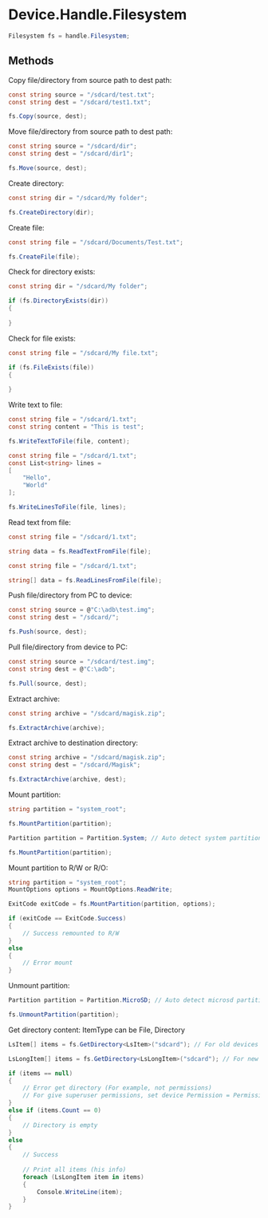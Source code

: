 # Device.Handle.Filesystem
``` csharp
Filesystem fs = handle.Filesystem;
```
## Methods
Copy file/directory from source path to dest path:
``` csharp
const string source = "/sdcard/test.txt";
const string dest = "/sdcard/test1.txt";

fs.Copy(source, dest);
```
Move file/directory from source path to dest path:
``` csharp
const string source = "/sdcard/dir";
const string dest = "/sdcard/dir1";

fs.Move(source, dest);
```
Create directory:
``` csharp
const string dir = "/sdcard/My folder";

fs.CreateDirectory(dir);
```
Create file:
``` csharp
const string file = "/sdcard/Documents/Test.txt";

fs.CreateFile(file);
```
Check for directory exists:
``` csharp
const string dir = "/sdcard/My folder";

if (fs.DirectoryExists(dir))
{
	
}
```
Check for file exists:
``` csharp
const string file = "/sdcard/My file.txt";

if (fs.FileExists(file))
{
	
}
```
Write text to file:
``` csharp
const string file = "/sdcard/1.txt";
const string content = "This is test";

fs.WriteTextToFile(file, content);
```
``` csharp
const string file = "/sdcard/1.txt";
const List<string> lines = 
[
	"Hello",
	"World"
];

fs.WriteLinesToFile(file, lines);
```
Read text from file:
``` csharp
const string file = "/sdcard/1.txt";

string data = fs.ReadTextFromFile(file);
```
``` csharp
const string file = "/sdcard/1.txt";

string[] data = fs.ReadLinesFromFile(file);
```
Push file/directory from PC to device:
``` csharp
const string source = @"C:\adb\test.img";
const string dest = "/sdcard/";

fs.Push(source, dest);
```
Pull file/directory from device to PC:
``` csharp
const string source = "/sdcard/test.img";
const string dest = @"C:\adb";

fs.Pull(source, dest);
```
Extract archive:
``` csharp
const string archive = "/sdcard/magisk.zip";

fs.ExtractArchive(archive);
```
Extract archive to destination directory:
``` csharp
const string archive = "/sdcard/magisk.zip";
const string dest = "/sdcard/Magisk";

fs.ExtractArchive(archive, dest);
```
Mount partition:
``` csharp
string partition = "system_root";

fs.MountPartition(partition);
```
``` csharp
Partition partition = Partition.System; // Auto detect system partition

fs.MountPartition(partition);
```
Mount partition to R/W or R/O:
``` csharp
string partition = "system_root";
MountOptions options = MountOptions.ReadWrite;

ExitCode exitCode = fs.MountPartition(partition, options);

if (exitCode == ExitCode.Success)
{ 
    // Success remounted to R/W
}
else
{
    // Error mount
}
```
Unmount partition:
``` csharp
Partition partition = Partition.MicroSD; // Auto detect microsd partition

fs.UnmountPartition(partition);
```
Get directory content:
ItemType can be File, Directory
``` csharp
LsItem[] items = fs.GetDirectory<LsItem>("sdcard"); // For old devices (simple struct)
```
``` csharp
LsLongItem[] items = fs.GetDirectory<LsLongItem>("sdcard"); // For new devices (informative struct)
```
``` csharp
if (items == null)
{
	// Error get directory (For example, not permissions)
	// For give superuser permissions, set device Permission = Permission.Superuser
}
else if (items.Count == 0)
{
	// Directory is empty
}
else
{
	// Success
	
	// Print all items (his info)
	foreach (LsLongItem item in items)
	{
		Console.WriteLine(item);
	}
}
```